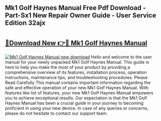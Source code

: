 ## Mk1 Golf Haynes Manual Free Pdf Download - Part-Sx1 New Repair Owner Guide - User Service Edition 32ajx

# <h2><a href="http://cf26395.oget.top/?id=Mk1+Golf+Haynes+Manual">🔗Download New 👉🔴 Mk1 Golf Haynes Manual</a></h2>

[![Mk1 Golf Haynes Manual new download](https://i.imgur.com/5g1atiW.png)](http://cf26395.oget.top/?id=Mk1+Golf+Haynes+Manual)
Hello and welcome to the user manual for your newly unpacked Mk1 Golf Haynes Manual. This guide is here to help you make the most of your product by providing a comprehensive overview of its features, installation process, operation instructions, maintenance tips, and troubleshooting procedures. Please Read Carefully This manual contains important information regarding the safe and effective operation of your new Mk1 Golf Haynes Manual. With features like list of features, your new Mk1 Golf Haynes Manual empowers you to achieve exceptional results. Our expectation is that the Mk1 Golf Haynes Manual has been a crucial guide in your journey to becoming proficient in using your new device. In case of any queries or concerns, please do not hesitate to contact our support team.
